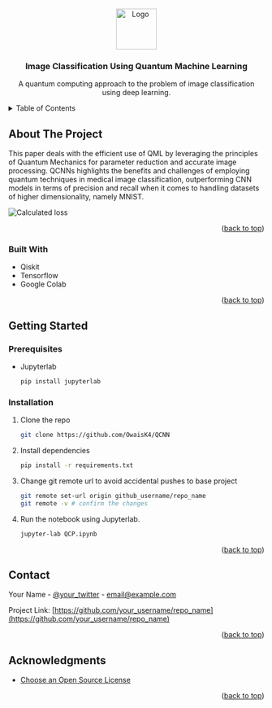 <!-- Improved compatibility of back to top link: See: https://github.com/othneildrew/Best-README-Template/pull/73 -->
<a id="readme-top"></a>

<!-- PROJECT LOGO -->
<br />
<div align="center">
  <img src="images/logo.png" alt="Logo" width="80" height="80">

  <h3 align="center">Image Classification Using Quantum Machine
Learning</h3>

  <p align="center">
    A quantum computing approach to the problem of image classification using deep learning.
  </p>
</div>



<!-- TABLE OF CONTENTS -->
<details>
  <summary>Table of Contents</summary>
  <ol>
    <li>
      <a href="#about-the-project">About The Project</a>
      <ul>
        <li><a href="#built-with">Built With</a></li>
      </ul>
    </li>
    <li>
      <a href="#getting-started">Getting Started</a>
      <ul>
        <li><a href="#prerequisites">Prerequisites</a></li>
        <li><a href="#installation">Installation</a></li>
      </ul>
    </li>
    <li><a href="#usage">Usage</a></li>
    <li><a href="#contact">Contact</a></li>
    <li><a href="#acknowledgments">Acknowledgments</a></li>
  </ol>
</details>



<!-- ABOUT THE PROJECT -->
## About The Project
This paper deals with the efficient use of QML by leveraging the principles of Quantum Mechanics for parameter reduction and accurate image processing. QCNNs highlights the benefits and challenges of employing quantum techniques in medical image classification, outperforming CNN models in terms of precision and recall when it comes to handling datasets of higher dimensionality, namely MNIST.

![Calculated loss]("/sample/loss.jpeg")


<p align="right">(<a href="#readme-top">back to top</a>)</p>



### Built With

* Qiskit
* Tensorflow
* Google Colab

<p align="right">(<a href="#readme-top">back to top</a>)</p>



<!-- GETTING STARTED -->
## Getting Started

### Prerequisites

* Jupyterlab
  ```sh
  pip install jupyterlab
  ```

### Installation

1. Clone the repo
   ```sh
   git clone https://github.com/OwaisK4/QCNN
   ```
2. Install dependencies
   ```sh
   pip install -r requirements.txt
   ```
3. Change git remote url to avoid accidental pushes to base project
   ```sh
   git remote set-url origin github_username/repo_name
   git remote -v # confirm the changes
   ```
4. Run the notebook using Jupyterlab.
   ```sh
   jupyter-lab QCP.ipynb
   ```


<p align="right">(<a href="#readme-top">back to top</a>)</p>


<!-- CONTACT -->
## Contact

Your Name - [@your_twitter](https://twitter.com/your_username) - email@example.com

Project Link: [https://github.com/your_username/repo_name](https://github.com/your_username/repo_name)

<p align="right">(<a href="#readme-top">back to top</a>)</p>



<!-- ACKNOWLEDGMENTS -->
## Acknowledgments

* [Choose an Open Source License](https://choosealicense.com)

<p align="right">(<a href="#readme-top">back to top</a>)</p>